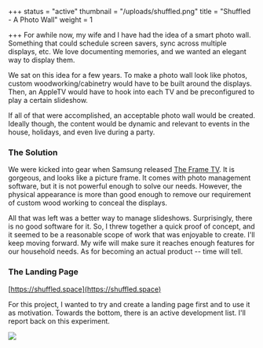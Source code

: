 +++
status = "active"
thumbnail = "/uploads/shuffled.png"
title = "Shuffled - A Photo Wall"
weight = 1

+++
For awhile now, my wife and I have had the idea of a smart photo wall. Something that could schedule screen savers, sync across multiple displays, etc. We love documenting memories, and we wanted an elegant way to display them.

<!--more-->

We sat on this idea for a few years. To make a photo wall look like photos, custom woodworking/cabinetry would have to be built around the displays. Then, an AppleTV would have to hook into each TV and be preconfigured to play a certain slideshow.

If all of that were accomplished, an acceptable photo wall would be created. Ideally though, the content would be dynamic and relevant to events in the house, holidays, and even live during a party.

### The Solution

We were kicked into gear when Samsung released [The Frame TV](https://www.samsung.com/us/explore/frame-tv/). It is gorgeous, and looks like a picture frame. It comes with photo management software, but it is not powerful enough to solve our needs. However, the physical appearance is more than good enough to remove our requirement of custom wood working to conceal the displays.

All that was left was a better way to manage slideshows. Surprisingly, there is no good software for it. So, I threw together a quick proof of concept, and it seemed to be a reasonable scope of work that was enjoyable to create. I'll keep moving forward. My wife will make sure it reaches enough features for our household needs. As for becoming an actual product -- time will tell.

### The Landing Page

[https://shuffled.space](https://shuffled.space)

For this project, I wanted to try and create a landing page first and to use it as motivation. Towards the bottom, there is an active development list. I'll report back on this experiment.

![](/uploads/shuffledsite.png)



